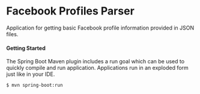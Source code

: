 # Facebook Profiles Parser

Application for getting basic Facebook profile information provided in JSON files.


#### Getting Started

The Spring Boot Maven plugin includes a run goal which can be used to quickly compile and run application. Applications run in an exploded form just like in your IDE.

    $ mvn spring-boot:run
    